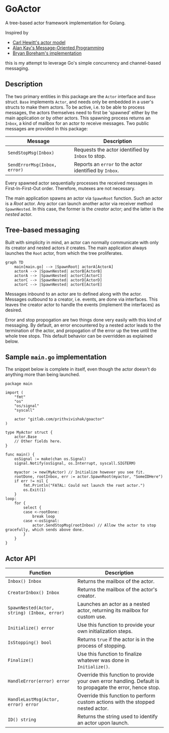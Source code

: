 # GoActor

A tree-based actor framework implementation for Golang.

Inspired by

- [Carl Hewitt's actor model](https://www.youtube.com/watch?v=7erJ1DV_Tlo)
- [Alan Kay's Message-Oriented Programming](https://wiki.c2.com/?AlanKayOnMessaging)
- [Bryan Boreham's implementation](https://www.youtube.com/watch?v=yCbon_9yGVs)

this is my attempt to leverage Go's simple concurrency and channel-based messaging.

## Description

The two primary entities in this package are the `Actor` interface and `Base` struct. `Base` implements `Actor`, and needs only be embedded in a user's structs to make them actors. To be active, i.e. to be able to process messages, the actors themselves need to first be 'spawned' either by the main application or by other actors. This spawning process returns an `Inbox`, a kind of mailbox for an actor to receive messages. Two public messages are provided in this package:

| Message | Description |
| --- | --- |
| `SendStopMsg(Inbox)` | Requests the actor identified by `Inbox` to stop. |
| `SendErrorMsg(Inbox, error)` | Reports an `error` to the actor identified by `Inbox`. |

Every spawned actor sequentially processes the received messages in First-In-First-Out order. Therefore, mutexes are not necessary.

The main application spawns an actor via `SpawnRoot` function. Such an actor is a *Root* actor. Any actor can launch another actor via receiver method `SpawnNested`. In this case, the former is the *creator* actor; and the latter is the *nested* actor.

## Tree-based messaging

Built with simplicity in mind, an actor can normally communicate with only its creator and nested actors _it_ creates. The main application always launches the `Root` actor, from which the tree proliferates.

```mermaid
graph TD
    main[main.go] --> |SpawnRoot| actorA[ActorA]
    actorA --> |SpawnNested| actorB[ActorB]
    actorA --> |SpawnNested| actorC[ActorC]
    actorC --> |SpawnNested| actorD[ActorD]
    actorC --> |SpawnNested| actorE[ActorE]
```

Messages inbound to an actor are to defined along with the actor. Messages outbound to a creator, i.e. events, are done via interfaces.
This leaves the creator actor to handle the events (implement the interfaces) as desired.

Error and stop propogation are two things done very easily with this kind of messaging. By default, an error encountered by a nested actor leads to the termination of the actor, and propogation of the error up the tree until the whole tree stops. This default behavior can be overridden as explained below.

## Sample `main.go` implementation

The snippet below is complete in itself, even though the actor doesn't do anything more than being launched.

```
package main

import (
    "fmt"
	"os"
	"os/signal"
	"syscall"

	actor "gitlab.com/prithvivishak/goactor"
)

type MyActor struct {
    actor.Base
    // Other fields here.
}

func main() {
	osSignal := make(chan os.Signal)
	signal.Notify(osSignal, os.Interrupt, syscall.SIGTERM)

	myactor := new(MyActor) // Initialize however you see fit.
	rootDone, rootInbox, err := actor.SpawnRoot(myactor, "SomeIDHere")
	if err != nil {
		fmt.Println("FATAL: Could not launch the root actor.")
		os.Exit(1)
	}
loop:
	for {
		select {
		case <-rootDone:
			break loop
		case <-osSignal:
			actor.SendStopMsg(rootInbox) // Allow the actor to stop gracefully, which sends above done.
		}
	}
}
```

## Actor API

| Function | Description |
| --- | --- |
| `Inbox() Inbox` | Returns the mailbox of the actor. |
| `CreatorInbox() Inbox` | Returns the mailbox of the actor's creator. |
| `SpawnNested(Actor, string) (Inbox, error)` | Launches an actor as a nested actor, returning its mailbox for custom use.  |
| `Initialize() error` | Use this function to provide your own initialization steps. |
| `IsStopping() bool` | Returns `true` if the actor is in the process of stopping. |
| `Finalize()` | Use this function to finalize whatever was done in `Initialize()`. |
| `HandleError(error) error` | Override this function to provide your own error handling. Default is to propagate the error, hence stop. |
| `HandleLastMsg(Actor, error) error` | Override this function to perform custom actions with the stopped nested actor. |
| `ID() string` | Returns the string used to identify an actor upon launch. |
